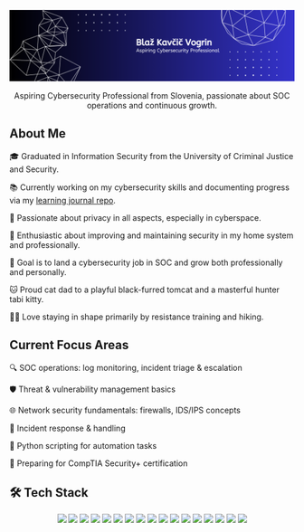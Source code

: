 ![Profile Banner](./assets/banner.png)

<p align="center">
  Aspiring Cybersecurity Professional from Slovenia, passionate about SOC operations and continuous growth.
</p>

## About Me

🎓 Graduated in Information Security from the University of Criminal Justice and Security.  

📚 Currently working on my cybersecurity skills and documenting progress via my [learning journal repo](https://github.com/blazkv/cybersec-learning-journal).  

🔐 Passionate about privacy in all aspects, especially in cyberspace.  

💪 Enthusiastic about improving and maintaining security in my home system and professionally.  

🎯 Goal is to land a cybersecurity job in SOC and grow both professionally and personally.  

🐱 Proud cat dad to a playful black-furred tomcat and a masterful hunter tabi kitty.  

🏋️‍♂️ Love staying in shape primarily by resistance training and hiking.

## Current Focus Areas

🔍 SOC operations: log monitoring, incident triage & escalation  

🛡️ Threat & vulnerability management basics  

🌐 Network security fundamentals: firewalls, IDS/IPS concepts  

🚨 Incident response & handling  

🐍 Python scripting for automation tasks  

🎯 Preparing for CompTIA Security+ certification  

## 🛠️ Tech Stack

<p align="center">
  <img src="https://img.shields.io/badge/Linux-FCC624?style=for-the-badge&logo=linux&logoColor=black" />
  <img src="https://img.shields.io/badge/Ubuntu-E95420?style=for-the-badge&logo=ubuntu&logoColor=white" />
  <img src="https://img.shields.io/badge/Debian-A81D33?style=for-the-badge&logo=debian&logoColor=white" />
  <img src="https://img.shields.io/badge/Kali_Linux-557C94?style=for-the-badge&logo=kali-linux&logoColor=white" />
  <img src="https://img.shields.io/badge/Windows-0078D6?style=for-the-badge&logo=windows&logoColor=white" />
  <img src="https://img.shields.io/badge/Windows%20Terminal-4D4D4D?style=for-the-badge&logo=windows-terminal&logoColor=white" />
  <img src="https://img.shields.io/badge/Bash-4EAA25?style=for-the-badge&logo=gnubash&logoColor=white" />
  <img src="https://img.shields.io/badge/PowerShell-5391FE?style=for-the-badge&logo=powershell&logoColor=white" />
  <img src="https://img.shields.io/badge/Python-3776AB?style=for-the-badge&logo=python&logoColor=white" />
  <img src="https://img.shields.io/badge/SQL-4479A1?style=for-the-badge&logo=postgresql&logoColor=white" />
  <img src="https://img.shields.io/badge/HTML5-E34F26?style=for-the-badge&logo=html5&logoColor=white" />
  <img src="https://img.shields.io/badge/CSS3-1572B6?style=for-the-badge&logo=css3&logoColor=white" />
  <img src="https://img.shields.io/badge/JavaScript-F7DF1E?style=for-the-badge&logo=javascript&logoColor=black" />
   <img src="https://img.shields.io/badge/Splunk-000000?style=for-the-badge&logo=splunk&logoColor=white" />
  <img src="https://img.shields.io/badge/Elastic%20Stack-005571?style=for-the-badge&logo=elastic&logoColor=white" />
  <img src="https://img.shields.io/badge/Snort-00AABB?style=for-the-badge&logo=snort&logoColor=white" />
  <img src="https://img.shields.io/badge/Zeek-0F87A0?style=for-the-badge&logo=zeek&logoColor=white" />
</p>
